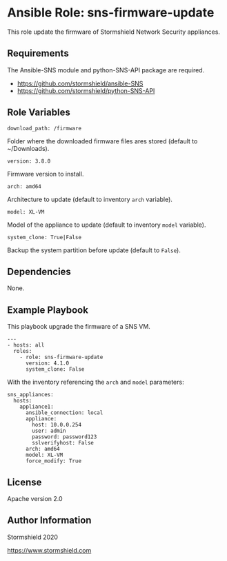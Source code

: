 Ansible Role: sns-firmware-update
=========

This role update the firmware of Stormshield Network Security appliances.

Requirements
------------

The Ansible-SNS module and python-SNS-API package are required.

- https://github.com/stormshield/ansible-SNS
- https://github.com/stormshield/python-SNS-API

Role Variables
--------------

    download_path: /firmware

Folder where the downloaded firmware files ares stored (default to ~/Downloads).

    version: 3.8.0

Firmware version to install.

    arch: amd64

Architecture to update (default to inventory `arch` variable).

    model: XL-VM

Model of the appliance to update (default to inventory `model` variable).

    system_clone: True|False

Backup the system partition before update (default to `False`).

Dependencies
------------

None.

Example Playbook
----------------

This playbook upgrade the firmware of a SNS VM.

    ---
    - hosts: all
      roles:
        - role: sns-firmware-update
          version: 4.1.0
          system_clone: False

With the inventory referencing the `arch` and `model` parameters:

    sns_appliances:
      hosts:
        appliance1:
          ansible_connection: local
          appliance:
            host: 10.0.0.254
            user: admin
            password: password123
            sslverifyhost: False
          arch: amd64
          model: XL-VM
          force_modify: True


License
-------

Apache version 2.0

Author Information
------------------

Stormshield 2020

https://www.stormshield.com
